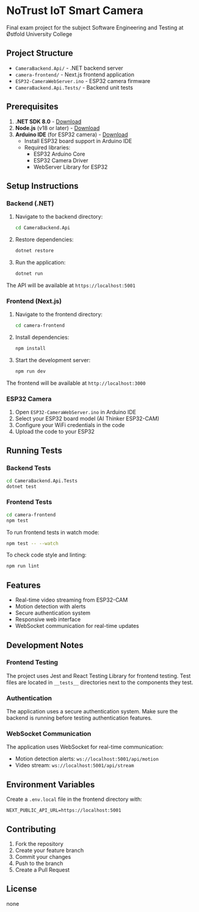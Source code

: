 # NoTrust IoT Smart Camera

Final exam project for the subject Software Engineering and Testing at Østfold University College

## Project Structure
- `CameraBackend.Api/` - .NET backend server
- `camera-frontend/` - Next.js frontend application
- `ESP32-CameraWebServer.ino` - ESP32 camera firmware
- `CameraBackend.Api.Tests/` - Backend unit tests

## Prerequisites
1. **.NET SDK 8.0** - [Download](https://dotnet.microsoft.com/download/dotnet/8.0)
2. **Node.js** (v18 or later) - [Download](https://nodejs.org/)
3. **Arduino IDE** (for ESP32 camera) - [Download](https://www.arduino.cc/en/software)
   - Install ESP32 board support in Arduino IDE
   - Required libraries:
     * ESP32 Arduino Core
     * ESP32 Camera Driver
     * WebServer Library for ESP32

## Setup Instructions

### Backend (.NET)
1. Navigate to the backend directory:
   ```bash
   cd CameraBackend.Api
   ```
2. Restore dependencies:
   ```bash
   dotnet restore
   ```
3. Run the application:
   ```bash
   dotnet run
   ```
The API will be available at `https://localhost:5001`

### Frontend (Next.js)
1. Navigate to the frontend directory:
   ```bash
   cd camera-frontend
   ```
2. Install dependencies:
   ```bash
   npm install
   ```
3. Start the development server:
   ```bash
   npm run dev
   ```
The frontend will be available at `http://localhost:3000`

### ESP32 Camera
1. Open `ESP32-CameraWebServer.ino` in Arduino IDE
2. Select your ESP32 board model (AI Thinker ESP32-CAM)
3. Configure your WiFi credentials in the code
4. Upload the code to your ESP32

## Running Tests

### Backend Tests
```bash
cd CameraBackend.Api.Tests
dotnet test
```

### Frontend Tests
```bash
cd camera-frontend
npm test
```

To run frontend tests in watch mode:
```bash
npm test -- --watch
```

To check code style and linting:
```bash
npm run lint
```

## Features
- Real-time video streaming from ESP32-CAM
- Motion detection with alerts
- Secure authentication system
- Responsive web interface
- WebSocket communication for real-time updates

## Development Notes

### Frontend Testing
The project uses Jest and React Testing Library for frontend testing. Test files are located in `__tests__` directories next to the components they test.

### Authentication
The application uses a secure authentication system. Make sure the backend is running before testing authentication features.

### WebSocket Communication
The application uses WebSocket for real-time communication:
- Motion detection alerts: `ws://localhost:5001/api/motion`
- Video stream: `ws://localhost:5001/api/stream`

## Environment Variables
Create a `.env.local` file in the frontend directory with:
```env
NEXT_PUBLIC_API_URL=https://localhost:5001
```

## Contributing
1. Fork the repository
2. Create your feature branch
3. Commit your changes
4. Push to the branch
5. Create a Pull Request

## License
none